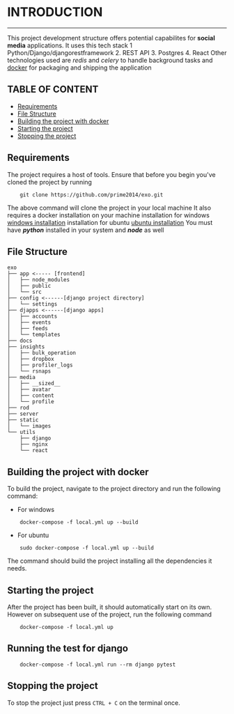 
# INTRODUCTION
---

This project development structure offers potential capabilites for **social media** applications.
It uses this tech stack
1 Python/Django/djangorestframework
2. REST API
3. Postgres
4. React
Other technologies used are *redis* and *celery* to handle background tasks
and [docker](https://docker.com) for packaging and shipping the application

## TABLE OF CONTENT
- [Requirements](#requirements)
- [File Structure](#file-structure)
- [Building the project with docker](#building-the-project-with-docker)
- [Starting the project](#starting-the-project)
- [Stopping the project](#stopping-the-project)



## Requirements
The project requires a host of tools.
Ensure that before you begin you've cloned the project by running
```
    git clone https://github.com/prime2014/exo.git
```
The above command will clone the project in your local machine
It also requires a docker installation on your machine
installation for windows [windows installation](https://docs.docker.com/desktop/windows/install/)
installation for ubuntu [ubuntu installation](https://docs.docker.com/desktop/ubuntu/install/)
You must have ***python*** installed in your system and ***node*** as well

## File Structure
```
exo
├── app <----- [frontend]
│   ├── node_modules
│   ├── public
│   └── src
├── config <------[django project directory]
│   └── settings
├── djapps <------[django apps]
│   ├── accounts
│   ├── events
│   ├── feeds
│   └── templates
├── docs
├── insights
│   ├── bulk_operation
│   ├── dropbox
│   ├── profiler_logs
│   └── rsnaps
├── media
│   ├── __sized__
│   ├── avatar
│   ├── content
│   └── profile
├── rod
├── server
├── static
│   └── images
└── utils
    ├── django
    ├── nginx
    └── react
```

## Building the project with docker
To build the project, navigate to the project directory and run the following command:
- For windows
```
    docker-compose -f local.yml up --build
```
- For ubuntu
```
    sudo docker-compose -f local.yml up --build
```
The command should build the project installing all the dependencies it needs.

## Starting the project
After the project has been built, it should automatically start on its own.
However on subsequent use of the project, run the following command
```
    docker-compose -f local.yml up
```

## Running the test for django
```
    docker-compose -f local.yml run --rm django pytest
```


## Stopping the project
To stop the project just press `CTRL + C` on the terminal once.

